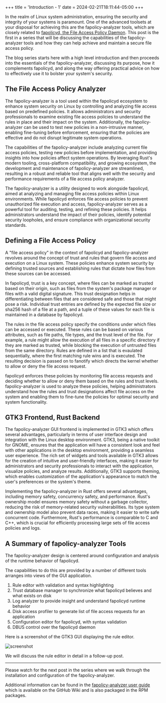 +++
title = 'Introduction - 1'
date = 2024-02-21T18:11:44-05:00
+++

In the realm of Linux system administration, ensuring the security and integrity of your systems is paramount. One of the advanced toolsets at your disposal for achieving this are the fapolicy-analyzer tools, which are closely related to [fapolicyd, the File Access Policy Daemon](https://github.com/linux-application-whitelisting/fapolicyd).  This post is the first in a series that will be discussing the capabilities of the fapolicy-analyzer tools and how they can help achieve and maintain a secure file access policy.

The blog series starts here with a high level introduction and then proceeds into the essentials of the fapolicy-analyzer, discussing its purpose, how it complements fapolicyd, and along the way offering practical advice on how to effectively use it to bolster your system's security.


## The File Access Policy Analyzer

The fapolicy-analyzer is a tool used within the fapolicyd ecosystem to enhance system security on Linux by controlling and analyzing file access based on predefined policies. It allows administrators and security professionals to examine existing file access policies to understand the rules in place and their impact on the system. Additionally, the fapolicy-analyzer can be used to test new policies in a non-intrusive manner, enabling fine-tuning before enforcement, ensuring that the policies are effective and do not disrupt legitimate system operations.

The capabilities of the fapolicy-analyzer include analyzing current file access policies, testing new policies before implementation, and providing insights into how policies affect system operations. By leveraging Rust's modern tooling, cross-platform compatibility, and growing ecosystem, the development and maintenance of fapolicy-analyzer are streamlined, resulting in a robust and reliable tool that aligns well with the security and performance requirements of a file access policy analyzer.

The fapolicy-analyzer is a utility designed to work alongside fapolicyd, aimed at analyzing and managing file access policies within Linux environments. While fapolicyd enforces file access policies to prevent unauthorized file execution and access, fapolicy-analyzer serves as a powerful tool for auditing, testing, and refining these policies. It helps administrators understand the impact of their policies, identify potential security loopholes, and ensure compliance with organizational security standards.


## Defining a File Access Policy

A "file access policy" in the context of fapolicyd and fapolicy-analyzer revolves around the concept of trust and rules that govern file access and execution on a Linux system. These policies enhance system security by defining trusted sources and establishing rules that dictate how files from these sources can be accessed.

In fapolicyd, trust is a key concept, where files can be marked as trusted based on their origin, such as files from the system's package manager or files with a valid digital signature. This trust designation helps in differentiating between files that are considered safe and those that might pose a risk. Individual trust entries are defined by the expected file size or sha256 hash of a file at a path, and a tuple of these values for each file is maintained in a database by fapolicyd.

The rules in the file access policy specify the conditions under which files can be accessed or executed. These rules can be based on various attributes, such as file paths, file types, and the trust level of the file. For example, a rule might allow the execution of all files in a specific directory if they are marked as trusted, while blocking the execution of untrusted files from the same directory.  Rules are defined in a list that is evaulated sequentially, where the first matching rule wins and is executed. The resulting decision is passed on to fanotify which directs the kernel whether to allow or deny the file access request.

fapolicyd enforces these policies by monitoring file access requests and deciding whether to allow or deny them based on the rules and trust levels. fapolicy-analyzer is used to analyze these policies, helping administrators understand how the rules and trust designations affect file access on the system and enabling them to fine-tune the policies for optimal security and system functionality.


## GTK3 Frontend, Rust Backend

The fapolicy-analyzer GUI frontend is implemented in GTK3 which offers several advantages, particularly in terms of user interface design and integration with the Linux desktop environment. GTK3, being a native toolkit for GNOME, ensures that the application will have a consistent look and feel with other applications in the desktop environment, providing a seamless user experience. The rich set of widgets and tools available in GTK3 allows for the creation of intuitive and user-friendly interfaces, making it easier for administrators and security professionals to interact with the application, visualize policies, and analyze results. Additionally, GTK3 supports theming, which enables customization of the application's appearance to match the user's preferences or the system's theme.

Implementing the fapolicy-analyzer in Rust offers several advantages, including memory safety, concurrency safety, and performance. Rust's ownership model ensures memory safety without a garbage collector, reducing the risk of memory-related security vulnerabilities. Its type system and ownership model also prevent data races, making it easier to write safe concurrent code. Furthermore, Rust's performance is comparable to C and C++, which is crucial for efficiently processing large sets of file access policies and logs.


## A Summary of fapolicy-analyzer Tools

The fapolicy-analyzer design is centered around configuration and analysis of the runtime behavior of fapolicyd.

The capabilities to do this are provided by a number of different tools arranges into views of the GUI application.

1. Rule editor with validation and syntax highlighting
2. Trust database manager to synchronize what fapolicyd believes and what exists on disk
3. Log analyzer to provide insight and understand fapolicyd runtime behavior
4. Disk access profiler to generate list of file access requests for an application 
5. Configuration editor for fapolicyd, with syntax validation
6. DBUS control over the fapolicyd daemon

Here is a screenshot of the GTK3 GUI displaying the rule editor.

![screenshot](https://github.com/ctc-oss/fapolicy-analyzer/wiki/images/daemon-menu.png)

We will discuss the rule editor in detail in a follow-up post.

---

Please watch for the next post in the series where we walk through the installation and configuration of the fapolicy-analyzer.

Additional information can be found in the [fapolicy-analyzer user guide](https://github.com/ctc-oss/fapolicy-analyzer/wiki/User-Guide) which is available on the GitHub Wiki and is also packaged in the RPM packages.

